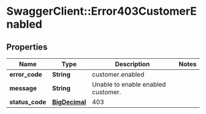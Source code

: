 # SwaggerClient::Error403CustomerEnabled

## Properties
Name | Type | Description | Notes
------------ | ------------- | ------------- | -------------
**error_code** | **String** | customer.enabled | 
**message** | **String** | Unable to enable enabled customer. | 
**status_code** | [**BigDecimal**](BigDecimal.md) | 403 | 

